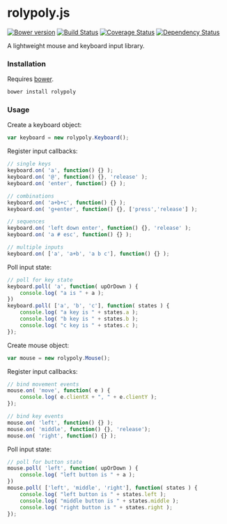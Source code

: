 # rolypoly.js

[![Bower version](https://badge.fury.io/bo/rolypoly.svg)](http://badge.fury.io/bo/rolypoly) [![Build Status](https://travis-ci.org/kbirk/rolypoly.svg?branch=master)](https://travis-ci.org/kbirk/rolypoly) [![Coverage Status](https://coveralls.io/repos/kbirk/rolypoly/badge.svg)](https://coveralls.io/r/kbirk/rolypoly) [![Dependency Status](https://david-dm.org/kbirk/rolypoly.svg)](https://david-dm.org/kbirk/rolypoly)

A lightweight mouse and keyboard input library.

### Installation

Requires [bower](http://bower.io/).

```bash
bower install rolypoly
```

### Usage

Create a keyboard object:

```javascript
var keyboard = new rolypoly.Keyboard();
```

Register input callbacks:

```javascript
// single keys
keyboard.on( 'a', function() {} );
keyboard.on( '@', function() {}, 'release' );
keyboard.on( 'enter', function() {} );

// combinations
keyboard.on( 'a+b+c', function() {} );
keyboard.on( 'g+enter', function() {}, ['press','release'] );

// sequences
keyboard.on( 'left down enter', function() {}, 'release' );
keyboard.on( 'a # esc', function() {} );

// multiple inputs
keyboard.on( ['a', 'a+b', 'a b c'], function() {} );
```

Poll input state:

```javascript
// poll for key state
keyboard.poll( 'a', function( upOrDown ) {
    console.log( "a is " + a );
})
keyboard.poll( ['a', 'b', 'c'], function( states ) {
    console.log( "a key is " + states.a );
    console.log( "b key is " + states.b );
    console.log( "c key is " + states.c );
});
```

Create mouse object:

```javascript
var mouse = new rolypoly.Mouse();
```

Register input callbacks:

```javascript
// bind movement events
mouse.on( 'move', function( e ) {
    console.log( e.clientX + ", " + e.clientY );
});

// bind key events
mouse.on( 'left', function() {} );
mouse.on( 'middle', function() {}, 'release');
mouse.on( 'right', function() {} );
```

Poll input state:

```javascript
// poll for button state
mouse.poll( 'left', function( upOrDown ) {
    console.log( "left button is " + a );
})
mouse.poll( ['left', 'middle', 'right'], function( states ) {
    console.log( "left button is " + states.left );
    console.log( "middle button is " + states.middle );
    console.log( "right button is " + states.right );
});
```
